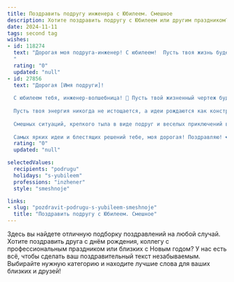 ```yaml
---
title: Поздравить подругу инженера с Юбилеем. Смешное
description: Хотите поздравить подругу с Юбилеем или другим праздником? Наш ИИ создаст незабываемое поздравление, а вы обязательно выделитесь среди других.  
date: 2024-11-11
tags: second tag
wishes:
- id: 118274
  text: "Дорогая моя подруга-инженер! С юбилеем!  Пусть твоя жизнь будет настолько же стабильной и надежной, как качественно спроектированный мост, а счастье – настолько же безграничным, как возможности современной 3D-печати!  Желаю тебе новых  крутых проектов,  веселых коллег и зарплаты, которая сможет затмить даже самую яркую звезду на небе!  Пусть все твои изобретения будут гениальными, а поломки – только в твоих шутках!  С юбилеем, дорогая!
  "
  rating: "0"
  updated: "null"
- id: 27856
  text: "Дорогая [Имя подруги]!
  
  С юбилеем тебя, инженер-волшебница! 🎉 Пусть твой жизненный чертеж будет идеальным, а всякие \"неполадки\" обходят стороной. Желаю, чтобы каждый проект завершался успешно, а в личной жизни был только сметанный крем — без горечи, только сладость и радость!
  
  Пусть твоя энергия никогда не истощается, а идеи рождаются как конструктивные решения на чертежной доске! В этом юбилейном году советую подключить в свой жизненный проект режим \"счастье\" — и действовать по схеме \"смех, радость, веселье\"!
  
  Смешных ситуаций, крепкого тыла в виде подруг и веселых приключений впереди! Помни: ты — наш главный инженер счастья! 🚀
  
  Самых ярких идеи и блестящих решений тебе, моя дорогая! Поздравляю! ❤️🎈"
  rating: "0"
  updated: "null"

selectedValues:
  recipients: "podrugu"
  holidays: "s-yubileem"
  professions: "inzhener"
  style: "smeshnoje"

links:
- slug: "pozdravit-podrugu-s-yubileem-smeshnoje"
  title: "Поздравить подругу с Юбилеем. Смешное"
---
```


Здесь вы найдете отличную подборку поздравлений на любой случай.
Хотите поздравить друга с днём рождения, коллегу с профессиональным праздником или близких с Новым годом? У нас есть всё, чтобы сделать ваш поздравительный текст незабываемым. Выбирайте нужную категорию и находите лучшие слова для ваших близких и друзей!
